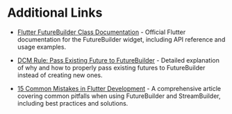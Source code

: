 # Additional Links

- [Flutter FutureBuilder Class Documentation](https://api.flutter.dev/flutter/widgets/FutureBuilder-class.html) - Official Flutter documentation for the FutureBuilder widget, including API reference and usage examples.

- [DCM Rule: Pass Existing Future to FutureBuilder](https://dcm.dev/docs/rules/flutter/pass-existing-future-to-future-builder/) - Detailed explanation of why and how to properly pass existing futures to FutureBuilder instead of creating new ones.

- [15 Common Mistakes in Flutter Development](https://dcm.dev/blog/2025/03/24/fifteen-common-mistakes-flutter-dart-development/#abusing-futurebuilder--streambuilder) - A comprehensive article covering common pitfalls when using FutureBuilder and StreamBuilder, including best practices and solutions.
